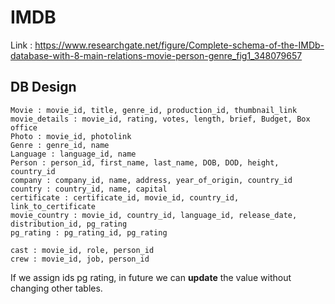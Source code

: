 # IMDB

Link : https://www.researchgate.net/figure/Complete-schema-of-the-IMDb-database-with-8-main-relations-movie-person-genre_fig1_348079657

## DB Design

    Movie : movie_id, title, genre_id, production_id, thumbnail_link
    movie_details : movie_id, rating, votes, length, brief, Budget, Box office
    Photo : movie_id, photolink
    Genre : genre_id, name
    Language : language_id, name
    Person : person_id, first_name, last_name, DOB, DOD, height, country_id
    company : company_id, name, address, year_of_origin, country_id
    country : country_id, name, capital
    certificate : certificate_id, movie_id, country_id, link_to_certificate
    movie_country : movie_id, country_id, language_id, release_date, distribution_id, pg_rating
    pg_rating : pg_rating_id, pg_rating

    cast : movie_id, role, person_id
    crew : movie_id, job, person_id


If we assign ids pg rating, in future we can **update** the value without changing other tables.
